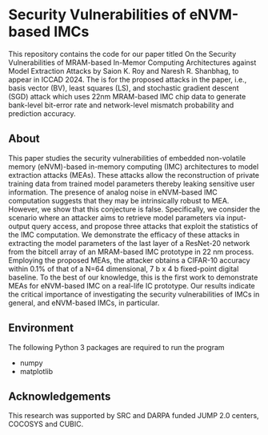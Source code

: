 # Security Vulnerabilities of eNVM-based IMCs
This repository contains the code for our paper titled On the Security Vulnerabilities of MRAM-based In-Memor Computing Architectures against Model Extraction Attacks by Saion K. Roy and Naresh R. Shanbhag, to appear in ICCAD 2024. The is for the proposed attacks in the paper, i.e., basis vector (BV), least squares (LS), and stochastic gradient descent (SGD) attack which uses 22nm MRAM-based IMC chip data to generate bank-level bit-error rate and network-level mismatch probability and prediction accuracy.

## About
This paper studies the security vulnerabilities of embedded non-volatile memory (eNVM)-based in-memory computing (IMC) architectures to model extraction attacks (MEAs). These attacks allow the reconstruction of private training data from trained model parameters thereby leaking sensitive user information. The presence of analog noise in eNVM-based IMC computation suggests that they may be intrinsically robust to MEA. However, we show that this conjecture is false. Specifically, we consider the scenario where an attacker aims to retrieve model parameters via input-output query access, and propose three attacks that exploit the statistics of the IMC computation. We demonstrate the efficacy of these attacks in extracting the model parameters of the last layer of a ResNet-20 network from the bitcell array of an MRAM-based IMC prototype in 22 nm process. Employing the proposed MEAs, the attacker obtains a CIFAR-10 accuracy within 0.1% of that of a N=64 dimensional, 7 b x 4 b fixed-point digital baseline. To the best of our knowledge, this is the first work to demonstrate MEAs for eNVM-based IMC on a real-life IC prototype. Our results indicate the critical importance of investigating the security vulnerabilities of IMCs in general, and eNVM-based IMCs, in particular.

## Environment
The following Python 3 packages are required to run the program
* numpy
* matplotlib

## Acknowledgements
This research was supported by SRC and DARPA funded JUMP 2.0 centers, COCOSYS and CUBIC.
